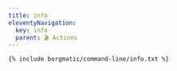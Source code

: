 ```yaml
---
title: info
eleventyNavigation:
  key: info
  parent: 🎬 Actions
---
```


```
{% include borgmatic/command-line/info.txt %}
```
